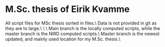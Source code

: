 ﻿# M.Sc. thesis of Eirik Kvamme
All script files for MSc thesis sorted in files.\\
Data is not provided in git as they are to large.\\
\\
\\
Main branch is the locally computed scripts, while the master branch is the NIRD computed scripts.\\
Master branch is the newest updated, and mainly used location for my M.Sc. thesis.\\
